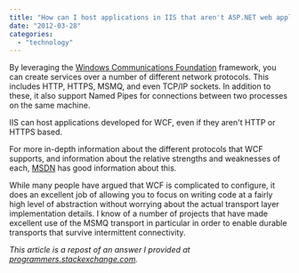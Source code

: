```yaml
---
title: "How can I host applications in IIS that aren't ASP.NET web applications?"
date: "2012-03-28"
categories: 
  - "technology"
---
```


By leveraging the [Windows Communications Foundation](http://msdn.microsoft.com/en-us/netframework/aa663324) framework, you can create services over a number of different network protocols. This includes HTTP, HTTPS, MSMQ, and even TCP/IP sockets. In addition to these, it also support Named Pipes for connections between two processes on the same machine.

IIS can host applications developed for WCF, even if they aren't HTTP or HTTPS based.

For more in-depth information about the different protocols that WCF supports, and information about the relative strengths and weaknesses of each, [MSDN](http://msdn.microsoft.com/en-us/library/ms733769.aspx) has good information about this.

While many people have argued that WCF is complicated to configure, it does an excellent job of allowing you to focus on writing code at a fairly high level of abstraction without worrying about the actual transport layer implementation details. I know of a number of projects that have made excellent use of the MSMQ transport in particular in order to enable durable transports that survive intermittent connectivity.

_This article is a repost of an answer I provided at [programmers.stackexchange.com](http://programmers.stackexchange.com/q/125205/1177)._
